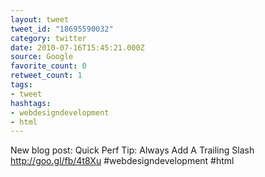 ```yaml
---
layout: tweet
tweet_id: "18695590032"
category: twitter
date: 2010-07-16T15:45:21.000Z
source: Google
favorite_count: 0
retweet_count: 1
tags:
- tweet
hashtags:
- webdesigndevelopment
- html
---
```


New blog post:  Quick Perf Tip: Always Add A Trailing Slash http://goo.gl/fb/4t8Xu #webdesigndevelopment #html
